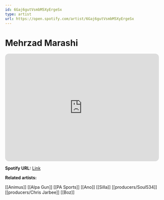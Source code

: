 ```yaml
---
id: 6Gaj6gutVsmbM5XyErgeSx
type: artist
url: https://open.spotify.com/artist/6Gaj6gutVsmbM5XyErgeSx
---
```

# Mehrzad Marashi

<iframe style="border-radius:12px" src="https://open.spotify.com/embed/artist/6Gaj6gutVsmbM5XyErgeSx" width="100%" height="352" frameBorder="0" allowfullscreen="" allow="autoplay; clipboard-write; encrypted-media; fullscreen; picture-in-picture" loading="lazy"></iframe>

**Spotify URL:** [Link](https://open.spotify.com/artist/6Gaj6gutVsmbM5XyErgeSx)

**Related artists:**

[[Animus]]
[[Alpa Gun]]
[[PA Sports]]
[[Ano]]
[[Silla]]
[[producers/Soul534]]
[[producers/Chris Jarbee]]
[[Boz]]
